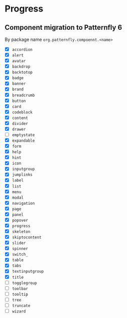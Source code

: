 # Progress

## Component migration to Patternfly 6

By package name `org.patternfly.compoennt.<name>`

- [x] `accordion`
- [x] `alert`
- [x] `avatar`
- [x] `backdrop`
- [x] `backtotop`
- [x] `badge`
- [x] `banner`
- [x] `brand`
- [x] `breadcrumb`
- [x] `button`
- [x] `card`
- [x] `codeblock`
- [x] `content`
- [x] `divider`
- [x] `drawer`
- [ ] `emptystate`
- [x] `expandable`
- [x] `form`
- [x] `help`
- [x] `hint`
- [x] `icon`
- [x] `inputgroup`
- [x] `jumplinks`
- [x] `label`
- [x] `list`
- [x] `menu`
- [x] `modal`
- [x] `navigation`
- [x] `page`
- [x] `panel`
- [x] `popover`
- [x] `progress`
- [x] `skeleton`
- [x] `skiptocontent`
- [x] `slider`
- [x] `spinner`
- [x] `switch_`
- [x] `table`
- [x] `tabs`
- [x] `textinputgroup`
- [x] `title`
- [ ] `togglegroup`
- [ ] `toolbar`
- [ ] `tooltip`
- [ ] `tree`
- [ ] `truncate`
- [ ] `wizard`
